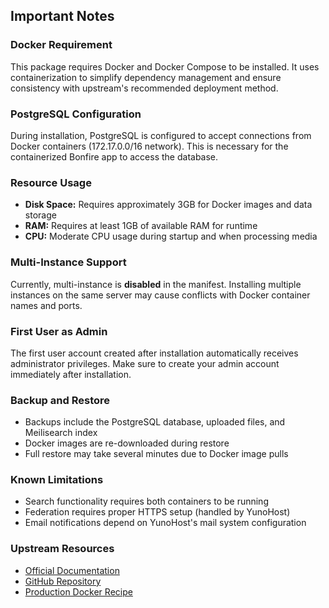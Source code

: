 ## Important Notes

### Docker Requirement
This package requires Docker and Docker Compose to be installed. It uses containerization to simplify dependency management and ensure consistency with upstream's recommended deployment method.

### PostgreSQL Configuration
During installation, PostgreSQL is configured to accept connections from Docker containers (172.17.0.0/16 network). This is necessary for the containerized Bonfire app to access the database.

### Resource Usage
- **Disk Space:** Requires approximately 3GB for Docker images and data storage
- **RAM:** Requires at least 1GB of available RAM for runtime
- **CPU:** Moderate CPU usage during startup and when processing media

### Multi-Instance Support
Currently, multi-instance is **disabled** in the manifest. Installing multiple instances on the same server may cause conflicts with Docker container names and ports.

### First User as Admin
The first user account created after installation automatically receives administrator privileges. Make sure to create your admin account immediately after installation.

### Backup and Restore
- Backups include the PostgreSQL database, uploaded files, and Meilisearch index
- Docker images are re-downloaded during restore
- Full restore may take several minutes due to Docker image pulls

### Known Limitations
- Search functionality requires both containers to be running
- Federation requires proper HTTPS setup (handled by YunoHost)
- Email notifications depend on YunoHost's mail system configuration

### Upstream Resources
- [Official Documentation](https://bonfirenetworks.org/docs/)
- [GitHub Repository](https://github.com/bonfire-networks/bonfire-app)
- [Production Docker Recipe](https://git.coopcloud.tech/coop-cloud/bonfire)